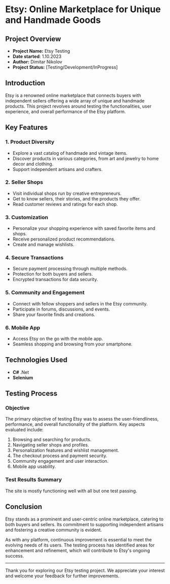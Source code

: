 # Etsy: Online Marketplace for Unique and Handmade Goods

## Project Overview

- **Project Name:** Etsy Testing
- **Date started**: 1.10.2023
- **Author:** Dimitar Nikolov
- **Project Status:** [Testing/Development/InProgress]

## Introduction

Etsy is a renowned online marketplace that connects buyers with independent sellers offering a wide array of unique and handmade products. 
This project revolves around testing the functionalities, user experience, and overall performance of the Etsy platform.

## Key Features

### 1. Product Diversity

- Explore a vast catalog of handmade and vintage items.
- Discover products in various categories, from art and jewelry to home decor and clothing.
- Support independent artisans and crafters.

### 2. Seller Shops

- Visit individual shops run by creative entrepreneurs.
- Get to know sellers, their stories, and the products they offer.
- Read customer reviews and ratings for each shop.

### 3. Customization

- Personalize your shopping experience with saved favorite items and shops.
- Receive personalized product recommendations.
- Create and manage wishlists.

### 4. Secure Transactions

- Secure payment processing through multiple methods.
- Protection for both buyers and sellers.
- Encrypted transactions for data security.

### 5. Community and Engagement

- Connect with fellow shoppers and sellers in the Etsy community.
- Participate in forums, discussions, and events.
- Share your favorite finds and creations.

### 6. Mobile App

- Access Etsy on the go with the mobile app.
- Seamless shopping and browsing from your smartphone.

## Technologies Used

- **C#** .Net
- **Selenium** 


## Testing Process

### Objective

The primary objective of testing Etsy was to assess the user-friendliness, performance, and overall functionality of the platform. Key aspects evaluated include:

1. Browsing and searching for products.
2. Navigating seller shops and profiles.
3. Personalization features and wishlist management.
4. The checkout process and payment security.
5. Community engagement and user interaction.
6. Mobile app usability.

### Test Results Summary
The site is mostly functioning well with all but one test passing.
## Conclusion

Etsy stands as a prominent and user-centric online marketplace, catering to both buyers and sellers. Its commitment to supporting independent artisans and fostering a creative community is evident.

As with any platform, continuous improvement is essential to meet the evolving needs of its users. The testing process has identified areas for enhancement and refinement, which will contribute to Etsy's ongoing success.

---

Thank you for exploring our Etsy testing project. We appreciate your interest and welcome your feedback for further improvements.


